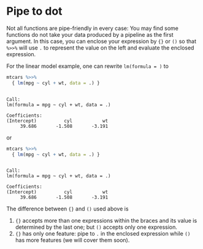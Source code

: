

# Pipe to dot

Not all functions are pipe-friendly in every case: You may find some functions do not take your data produced by a pipeline as the first argument. In this case, you can enclose your expression by `{}` or `()` so that `%>>%` will use `.` to represent the value on the left and evaluate the enclosed expression.

For the linear model example, one can rewrite `lm(formula = )` to


```r
mtcars %>>%
  { lm(mpg ~ cyl + wt, data = .) }
```

```

Call:
lm(formula = mpg ~ cyl + wt, data = .)

Coefficients:
(Intercept)          cyl           wt  
     39.686       -1.508       -3.191  
```

or 


```r
mtcars %>>%
  { lm(mpg ~ cyl + wt, data = .) }
```

```

Call:
lm(formula = mpg ~ cyl + wt, data = .)

Coefficients:
(Intercept)          cyl           wt  
     39.686       -1.508       -3.191  
```

The difference between `{}` and `()` used above is

1. `{}` accepts more than one expressions within the braces and its value is determined by the last one; but `()` accepts only one expression.
2. `{}` has only one feature: pipe to `.` in the enclosed expression while `()` has more features (we will cover them soon).


